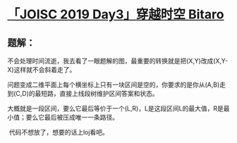 # [「JOISC 2019 Day3」穿越时空 Bitaro](https://loj.ac/problem/3038)

## 题解：

​	不会处理时间流逝，我去看了一眼题解的图，最重要的转换就是把(X,Y)改成(X,Y-X)这样就不会斜着走了。

​	问题变成二维平面上每个横坐标上只有一块区间是空的，你要求的是你从(A,B)走到(C,D)的最短路，直接上线段树维护区间答案和状态。

​	大概就是一段区间，要么它最后等价于一个(L,R)，L是这段区间L的最大值，R是最小值；要么它最后被压成唯一一条路径。

​	代码不想放了，想要的话上loj看吧。
